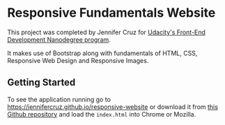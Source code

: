 # Responsive Fundamentals Website
This project was completed by Jennifer Cruz for [Udacity's Front-End Development Nanodegree program](https://www.udacity.com/course/front-end-web-developer-nanodegree--nd001). 

It makes use of Bootstrap along with fundamentals of HTML, CSS, Responsive Web Design and Responsive Images.

## Getting Started
To see the application running go to https://jennifercruz.github.io/responsive-website or download it from [this Github repository](https://github.com/JenniferCruz/responsive-website) and load the `index.html` into Chrome or Mozilla.
